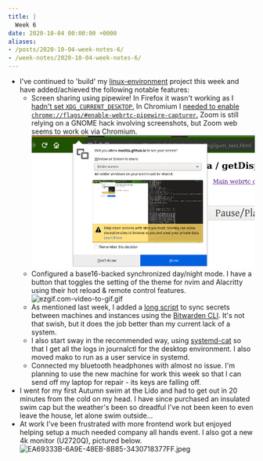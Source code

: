 ```yaml
---
title: |
  Week 6
date: 2020-10-04 00:00:00 +0000
aliases:
- /posts/2020-10-04-week-notes-6/
- /week-notes/2020-10-04-week-notes-6/
---
```


- I've continued to 'build' my [linux-environment](https://github.com/charlieegan3/linux-environment) project this week and have added/achieved the following notable features:
    - Screen sharing using pipewire!
    In Firefox it wasn't working as I [hadn't set `XDG_CURRENT_DESKTOP`.](https://old.reddit.com/r/swaywm/comments/iqr0se/screen_sharing_works_sometimes_with_chromium/) In Chromium I [needed to enable `chrome://flags/#enable-webrtc-pipewire-capturer`.](https://fhackts.wordpress.com/2019/07/08/enabling-webrtc-desktop-sharing-under-wayland/)
        Zoom is still relying on a GNOME hack involving screenshots, but Zoom web seems to work ok via Chromium.
        ![screenshot-2020-10-03_22-23-14.png](screenshot-2020-10-03_22-23-14.png)
    - Configured a base16-backed synchronized day/night mode. I have a button that toggles the setting of the theme for nvim and Alacritty using their hot reload & remote control features.
        ![ezgif.com-video-to-gif.gif](Records/Weeknotes/2020-10-04-week-notes-6/ezgif.com-video-to-gif.gif)
    - As mentioned last week, I added a [long script](https://github.com/charlieegan3/linux-environment/commit/14857b47128cd385fbda04ae1604f29a6cced894) to sync secrets between machines and instances using the [Bitwarden CLI](https://github.com/bitwarden/cli). It's not that swish, but it does the job better than my current lack of a system.
    - I also start sway in the recommended way, using [systemd-cat](https://github.com/charlieegan3/linux-environment/commit/12b22664c7892cee55dda65f0dbf1780da30c747#diff-0aa34e847338db235914455015bc5573R8) so that I get all the logs in journalctl for the desktop environment. I also moved mako to run as a user service in systemd.
    - Connected my bluetooth headphones with almost no issue.
    I'm planning to use the new machine for work this week so that I can send off my laptop for repair - its keys are falling off.
- I went for my first Autumn swim at the Lido and had to get out in 20 minutes from the cold on my head. I have since purchased an insulated swim cap but the weather's been so dreadful I've not been keen to even leave the house, let alone swim outside...
- At work I've been frustrated with more frontend work but enjoyed helping setup a much needed company all hands event. I also got a new 4k monitor (U2720Q), pictured below.
    ![EA69333B-6A9E-48EB-8B85-3430718377FF.jpeg](EA69333B-6A9E-48EB-8B85-3430718377FF.jpeg)
